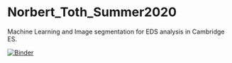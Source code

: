 # Norbert_Toth_Summer2020
Machine Learning and Image segmentation for EDS analysis in Cambridge ES.

[![Binder](https://mybinder.org/badge_logo.svg)](https://mybinder.org/v2/gh/tothnorbi98/Summer_2020/c072c67d7f3389008d1000405f3934c2b4c101f4)
